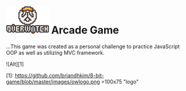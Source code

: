 
<h1> 
  <img src="https://github.com/briandhkim/8-bit-game/blob/master/images/owlogo.png?raw=true" height="75">
  Arcade Game
</h1>

...This game was created as a personal challenge to practice JavaScript OOP as well as utilizing MVC framework.

![Alt][1]

[1]: https://github.com/briandhkim/8-bit-game/blob/master/images/owlogo.png =100x75 "logo"
